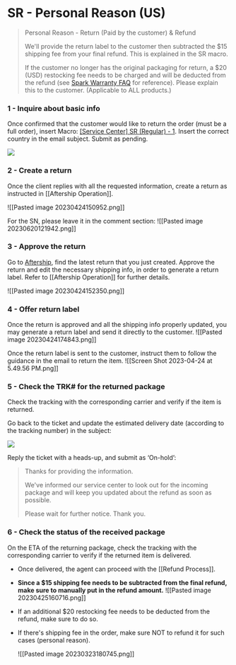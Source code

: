 # SR - Personal Reason (US)

> Personal Reason - Return (Paid by the customer) & Refund
> 
> We'll provide the return label to the customer then subtracted the $15 shipping fee from your final refund. This is explained in the SR macro.
> 
> If the customer no longer has the original packaging for return, a $20 (USD) restocking fee needs to be charged and will be deducted from the refund (see [Spark Warranty FAQ](https://help.positivegrid.com/hc/en-us/articles/360060273211-Spark-Warranty-FAQ) for reference). Please explain this to the customer. (Applicable to ALL products.)

### 1 - Inquire about basic info
Once confirmed that the customer would like to return the order (must be a full order), insert Macro: <u>[Service Center] SR (Regular) - 1</u>. Insert the correct country in the email subject. Submit as pending. 

![](https://lh6.googleusercontent.com/B9WsXkXUGJz2mZjdxPtBNdhj_RA0aMjHmyLJj1KIXhqP0qyvR96VTB1p2ZomNWsFZtsHzU-wiEU_l1jXmEAYUXnDFZco-3TAy3lpaN5J4E5txpc1ENwka_Cs8pbb0Th4-LZ78YfyNngGE_Wpgq3Yceoxndy_vkQcL1eCB4I6OxGB84Kw_yzcHsSZLcrc)

### 2 - Create a return
Once the client replies with all the requested information, create a return as instructed in [[Aftership Operation]].

![[Pasted image 20230424150952.png]]

For the SN, please leave it in the comment section:
![[Pasted image 20230620121942.png]]

### 3 - Approve the return
Go to [Aftership](https://accounts.aftership.com/), find the latest return that you just created. Approve the return and edit the necessary shipping info, in order to generate a return label. Refer to [[Aftership Operation]] for further details.

![[Pasted image 20230424152350.png]]

### 4 - Offer return label
Once the return is approved and all the shipping info properly updated, you may generate a return label and send it directly to the customer.
![[Pasted image 20230424174843.png]]

Once the return label is sent to the customer, instruct them to follow the guidance in the email to return the item.
![[Screen Shot 2023-04-24 at 5.49.56 PM.png]]


### 5 - Check the TRK# for the returned package
Check the tracking with the corresponding carrier and verify if the item is returned.

Go back to the ticket and update the estimated delivery date (according to the tracking number) in the subject:

![](https://lh4.googleusercontent.com/28ExwGyR1Jn2b0vUsMM5lfL9MJR8pus29mmebeKrz2T-WngbMUHV4YekNVAjC9eu8sVXnvOxwQfnlTONaCqOhc_u6hMqdG0ciZa9SzhzGZ-geXcNs-ppnsKp1Gfv2r4faRluJjh1qQxhDzDuHAk5KHLTWRPauSekPF7TtKH_mUYZlnkIQ27qjA9o9nIc)

Reply the ticket with a heads-up, and submit as ‘On-hold’:

> Thanks for providing the information. 
> 
> We've informed our service center to look out for the incoming package and will keep you updated about the refund as soon as possible. 
> 
> Please wait for further notice. Thank you.

### 6 - Check the status of the received package
On the ETA of the returning package, check the tracking with the corresponding carrier to verify if the returned item is delivered. 

- Once delivered, the agent can proceed with the [[Refund Process]].

- **Since a $15 shipping fee needs to be subtracted from the final refund, make sure to manually put in the refund amount.** 
![[Pasted image 20230425160716.png]]

- If an additional $20 restocking fee needs to be deducted from the refund, make sure to do so.

- If there's shipping fee in the order, make sure NOT to refund it for such cases (personal reason).
  
  ![[Pasted image 20230323180745.png]]